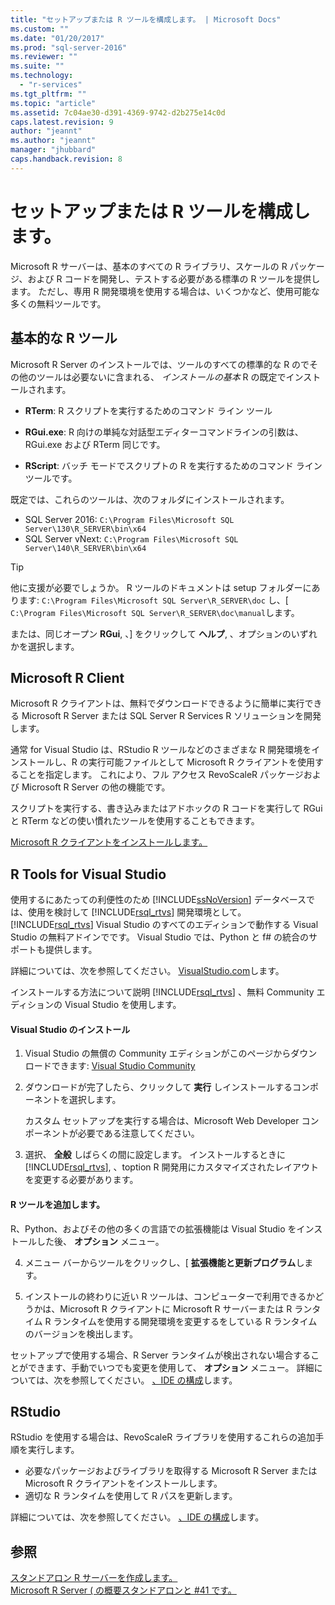 ```yaml
---
title: "セットアップまたは R ツールを構成します。 | Microsoft Docs"
ms.custom: ""
ms.date: "01/20/2017"
ms.prod: "sql-server-2016"
ms.reviewer: ""
ms.suite: ""
ms.technology: 
  - "r-services"
ms.tgt_pltfrm: ""
ms.topic: "article"
ms.assetid: 7c04ae30-d391-4369-9742-d2b275e14c0d
caps.latest.revision: 9
author: "jeannt"
ms.author: "jeannt"
manager: "jhubbard"
caps.handback.revision: 8
---
```

# セットアップまたは R ツールを構成します。
  Microsoft R サーバーは、基本のすべての R ライブラリ、スケールの R パッケージ、および R コードを開発し、テストする必要がある標準の R ツールを提供します。 ただし、専用 R 開発環境を使用する場合は、いくつかなど、使用可能な多くの無料ツールです。  
  
## <a name="basic-r-tools"></a>基本的な R ツール  
 Microsoft R Server のインストールでは、ツールのすべての標準的な R のでその他のツールは必要ないに含まれる、 *インストールの基本* R の既定でインストールされます。

-   **RTerm**: R スクリプトを実行するためのコマンド ライン ツール 
  
-   **RGui.exe**: R 向けの単純な対話型エディターコマンドラインの引数は、RGui.exe および RTerm 同じです。 
  
-   **RScript**: バッチ モードでスクリプトの R を実行するためのコマンド ライン ツールです。  

既定では、これらのツールは、次のフォルダにインストールされます。
- SQL Server 2016: `C:\Program Files\Microsoft SQL Server\130\R_SERVER\bin\x64`  
- SQL Server vNext: `C:\Program Files\Microsoft SQL Server\140\R_SERVER\bin\x64`  

> [!TIP]  
>  他に支援が必要でしょうか。 R ツールのドキュメントは setup フォルダーにあります: `C:\Program Files\Microsoft SQL Server\R_SERVER\doc` し、[ `C:\Program Files\Microsoft SQL Server\R_SERVER\doc\manual`します。  
>   
>  または、同じオープン **RGui**, 、] をクリックして **ヘルプ**, 、オプションのいずれかを選択します。  

## <a name="microsoft-r-client"></a>Microsoft R Client

Microsoft R クライアントは、無料でダウンロードできるように簡単に実行できる Microsoft R Server または SQL Server R Services R ソリューションを開発します。

通常 for Visual Studio は、RStudio R ツールなどのさまざまな R 開発環境をインストールし、R の実行可能ファイルとして Microsoft R クライアントを使用することを指定します。 これにより、フル アクセス RevoScaleR パッケージおよび Microsoft R Server の他の機能です。

スクリプトを実行する、書き込みまたはアドホックの R コードを実行して RGui と RTerm などの使い慣れたツールを使用することもできます。

[Microsoft R クライアントをインストールします。](https://msdn.microsoft.com/microsoft-r/r-client-install)
  
##  <a name="a-namebkmkrtoolsa-r-tools-for-visual-studio"></a> R Tools for Visual Studio  

 使用するにあたっての利便性のため [!INCLUDE[ssNoVersion](../../includes/ssnoversion-md.md)] データベースでは、使用を検討して [!INCLUDE[rsql_rtvs](../../includes/rsql-rtvs-md.md)] 開発環境として。 [!INCLUDE[rsql_rtvs](../../includes/rsql-rtvs-md.md)] Visual Studio のすべてのエディションで動作する Visual Studio の無料アドインでです。 Visual Studio では、Python と f# の統合のサポートも提供します。  

詳細については、次を参照してください。 [VisualStudio.com](https://www.visualstudio.com/vs/rtvs/)します。

 インストールする方法について説明 [!INCLUDE[rsql_rtvs](../../includes/rsql-rtvs-md.md)] 、無料 Community エディションの Visual Studio を使用します。  
  
#### <a name="install-visual-studio"></a>Visual Studio のインストール  
  
1.  Visual Studio の無償の Community エディションがこのページからダウンロードできます: [Visual Studio Community](http://visualstudio.com/products/visual-studio-community-vs.aspx)  
  
2.  ダウンロードが完了したら、クリックして **実行** しインストールするコンポーネントを選択します。  
  
     カスタム セットアップを実行する場合は、Microsoft Web Developer コンポーネントが必要である注意してください。  
  
3.  選択、 **全般** しばらくの間に設定します。 インストールするときに [!INCLUDE[rsql_rtvs](../../includes/rsql-rtvs-md.md)], 、toption R 開発用にカスタマイズされたレイアウトを変更する必要があります。  

#### <a name="add-the-r-tools"></a>R ツールを追加します。

R、Python、およびその他の多くの言語での拡張機能は Visual Studio をインストールした後、 **オプション** メニュー。

4. メニュー バーからツールをクリックし、[ **拡張機能と更新プログラム**します。

5. インストールの終わりに近い R ツールは、コンピューターで利用できるかどうかは、Microsoft R クライアントに Microsoft R サーバーまたは R ランタイム R ランタイムを使用する開発環境を変更するをしている R ランタイムのバージョンを検出します。

セットアップで使用する場合、R Server ランタイムが検出されない場合することができます、手動でいつでも変更を使用して、 **オプション** メニュー。 詳細については、次を参照してください。 [、IDE の構成](https://msdn.microsoft.com/microsoft-r/r-client-get-started#step-2-configure-your-ide)します。

## <a name="rstudio"></a>RStudio

RStudio を使用する場合は、RevoScaleR ライブラリを使用するこれらの追加手順を実行します。
- 必要なパッケージおよびライブラリを取得する Microsoft R Server または Microsoft R クライアントをインストールします。
- 適切な R ランタイムを使用して R パスを更新します。

詳細については、次を参照してください。 [、IDE の構成](https://msdn.microsoft.com/microsoft-r/r-client-get-started#step-2-configure-your-ide)します。


## <a name="see-also"></a>参照  
 [スタンドアロン R サーバーを作成します。](../../advanced-analytics/r-services/create-a-standalone-r-server.md)   
 [Microsoft R Server &#40; の概要スタンドアロンと #41 です。](../../advanced-analytics/r-services/getting-started-with-microsoft-r-server-standalone.md)  
  
  